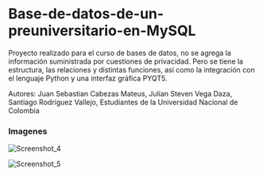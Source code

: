 # Base-de-datos-de-un-preuniversitario-en-MySQL
Proyecto realizado para el curso de bases de datos, no se agrega la información suministrada por cuestiones de privacidad. Pero se tiene la estructura, las relaciones y distintas funciones, así como la integración con el lenguaje Python y una interfaz gráfica PYQT5. 

Autores: Juan Sebastian Cabezas Mateus, Julian Steven Vega Daza, Santiago Rodriguez Vallejo, Estudiantes de la Universidad Nacional de Colombia

### Imagenes
![Screenshot_4](https://user-images.githubusercontent.com/59572442/172021174-6c613fc3-f99e-464a-b223-bcf1deb24d41.png)

![Screenshot_5](https://user-images.githubusercontent.com/59572442/172021175-980e7c10-eea8-4190-a1df-c14f2430cfad.png)
